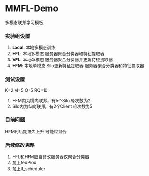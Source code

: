 # MMFL-Demo
多模态联邦学习模板

### 实验组设置
1. **Local**: 本地多模态训练
2. **HFL**: 本地多模态 服务器聚合分类器和特征提取器
3. **VFL**: 本地单模态 服务器聚合分类器并更新特征提取器
4. **HFM**: 本地单模态 Silo更新特征提取器 服务器聚合分类器和特征提取器

### 测试设置
K=2 M=5 Q=5 RQ=10
1. HFM内为横向联邦，有5个Silo 轮次数为2 
2. Silo内为纵向联邦，有2个Client 轮次数为5

### 目前问题
HFM到后期损失上升 可能过拟合

### 后续修改思路
1. HFL和HFM应当修改服务器仅聚合分类器
2. 加上fedProx
3. 加上lf_scheduler
